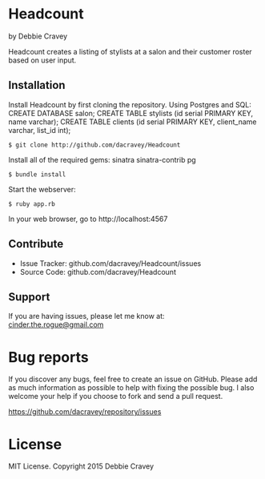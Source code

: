 Headcount
========

by Debbie Cravey

Headcount creates a listing of stylists at a salon and their customer roster based on user input.

Installation
------------

Install Headcount by first cloning the repository.
Using Postgres and SQL:
CREATE DATABASE salon;
CREATE TABLE stylists (id serial PRIMARY KEY, name varchar);
CREATE TABLE clients (id serial PRIMARY KEY, client_name varchar, list_id int);


```
$ git clone http://github.com/dacravey/Headcount
```

Install all of the required gems:
sinatra
sinatra-contrib
pg
```
$ bundle install
```

Start the webserver:
```
$ ruby app.rb
```

In your web browser, go to http://localhost:4567

Contribute
----------
- Issue Tracker: github.com/dacravey/Headcount/issues
- Source Code: github.com/dacravey/Headcount

Support
-------

If you are having issues, please let me know at: cinder.the.rogue@gmail.com

Bug reports
===========

If you discover any bugs, feel free to create an issue on GitHub. Please add as much information as possible to help with fixing the possible bug. I also welcome your help if you choose to fork and send a pull request.

https://github.com/dacravey/repository/issues

License
=======

MIT License. Copyright 2015 Debbie Cravey
